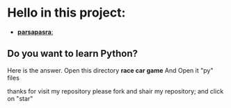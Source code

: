 # Hello in this project:
- [__parsapasra__:](https://github.com/parsapasra)
## Do you want to learn Python?

Here is the answer. Open this directory __race car game__  And Open it "py" files 

thanks for visit my repository please fork and shair my repository; and click on "star" 

